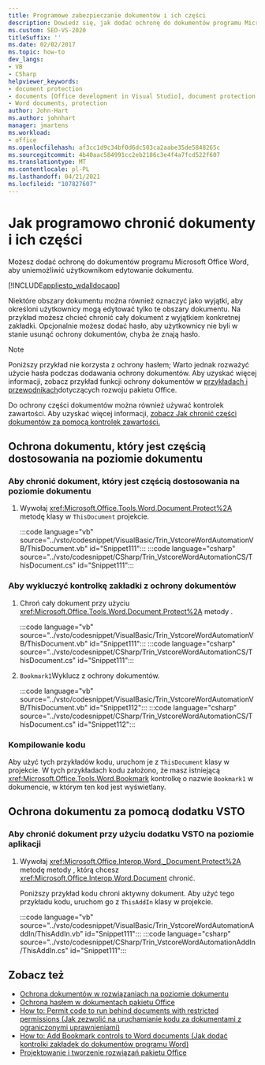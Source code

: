 ```yaml
---
title: Programowe zabezpieczanie dokumentów i ich części
description: Dowiedz się, jak dodać ochronę do dokumentów programu Microsoft Word, aby uniemożliwić użytkownikom edytowanie dokumentu.
ms.custom: SEO-VS-2020
titleSuffix: ''
ms.date: 02/02/2017
ms.topic: how-to
dev_langs:
- VB
- CSharp
helpviewer_keywords:
- document protection
- documents [Office development in Visual Studio], document protection
- Word documents, protection
author: John-Hart
ms.author: johnhart
manager: jmartens
ms.workload:
- office
ms.openlocfilehash: af3cc1d9c34bf0d6dc503ca2aabe35de5848265c
ms.sourcegitcommit: 4b40aac584991cc2eb2186c3e4f4a7fcd522f607
ms.translationtype: MT
ms.contentlocale: pl-PL
ms.lasthandoff: 04/21/2021
ms.locfileid: "107827607"
---
```

# <a name="how-to-programmatically-protect-documents-and-parts-of-documents"></a>Jak programowo chronić dokumenty i ich części
  Możesz dodać ochronę do dokumentów programu Microsoft Office Word, aby uniemożliwić użytkownikom edytowanie dokumentu.

 [!INCLUDE[appliesto_wdalldocapp](../vsto/includes/appliesto-wdalldocapp-md.md)]

 Niektóre obszary dokumentu można również oznaczyć jako wyjątki, aby określoni użytkownicy mogą edytować tylko te obszary dokumentu. Na przykład możesz chcieć chronić cały dokument z wyjątkiem konkretnej zakładki. Opcjonalnie możesz dodać hasło, aby użytkownicy nie byli w stanie usunąć ochrony dokumentów, chyba że znają hasło.

> [!NOTE]
> Poniższy przykład nie korzysta z ochrony hasłem; Warto jednak rozważyć użycie hasła podczas dodawania ochrony dokumentów. Aby uzyskać więcej informacji, zobacz przykład funkcji ochrony dokumentów w [przykładach i przewodnikach](../vsto/office-development-samples-and-walkthroughs.md)dotyczących rozwoju pakietu Office.

 Do ochrony części dokumentów można również używać kontrolek zawartości. Aby uzyskać więcej informacji, [zobacz Jak chronić części dokumentów za pomocą kontrolek zawartości.](../vsto/how-to-protect-parts-of-documents-by-using-content-controls.md)

## <a name="protect-a-document-that-is-part-of-a-document-level-customization"></a>Ochrona dokumentu, który jest częścią dostosowania na poziomie dokumentu

### <a name="to-protect-a-document-that-is-part-of-a-document-level-customization"></a>Aby chronić dokument, który jest częścią dostosowania na poziomie dokumentu

1. Wywołaj <xref:Microsoft.Office.Tools.Word.Document.Protect%2A> metodę klasy w `ThisDocument` projekcie.

     :::code language="vb" source="../vsto/codesnippet/VisualBasic/Trin_VstcoreWordAutomationVB/ThisDocument.vb" id="Snippet111":::
     :::code language="csharp" source="../vsto/codesnippet/CSharp/Trin_VstcoreWordAutomationCS/ThisDocument.cs" id="Snippet111":::

### <a name="to-exclude-a-bookmark-control-from-document-protection"></a>Aby wykluczyć kontrolkę zakładki z ochrony dokumentów

1. Chroń cały dokument przy użyciu <xref:Microsoft.Office.Tools.Word.Document.Protect%2A> metody .

     :::code language="vb" source="../vsto/codesnippet/VisualBasic/Trin_VstcoreWordAutomationVB/ThisDocument.vb" id="Snippet111":::
     :::code language="csharp" source="../vsto/codesnippet/CSharp/Trin_VstcoreWordAutomationCS/ThisDocument.cs" id="Snippet111":::

2. `Bookmark1`Wyklucz z ochrony dokumentów.

     :::code language="vb" source="../vsto/codesnippet/VisualBasic/Trin_VstcoreWordAutomationVB/ThisDocument.vb" id="Snippet112":::
     :::code language="csharp" source="../vsto/codesnippet/CSharp/Trin_VstcoreWordAutomationCS/ThisDocument.cs" id="Snippet112":::

### <a name="compile-the-code"></a>Kompilowanie kodu
 Aby użyć tych przykładów kodu, uruchom je z `ThisDocument` klasy w projekcie. W tych przykładach kodu założono, że masz istniejącą <xref:Microsoft.Office.Tools.Word.Bookmark> kontrolkę o nazwie `Bookmark1` w dokumencie, w którym ten kod jest wyświetlany.

## <a name="protect-a-document-by-using-a-vsto-add-in"></a>Ochrona dokumentu za pomocą dodatku VSTO

### <a name="to-protect-a-document-by-using-an-application-level-vsto-add-in"></a>Aby chronić dokument przy użyciu dodatku VSTO na poziomie aplikacji

1. Wywołaj <xref:Microsoft.Office.Interop.Word._Document.Protect%2A> metodę metody , którą chcesz <xref:Microsoft.Office.Interop.Word.Document> chronić.

     Poniższy przykład kodu chroni aktywny dokument. Aby użyć tego przykładu kodu, uruchom go z `ThisAddIn` klasy w projekcie.

     :::code language="vb" source="../vsto/codesnippet/VisualBasic/Trin_VstcoreWordAutomationAddIn/ThisAddIn.vb" id="Snippet111":::
     :::code language="csharp" source="../vsto/codesnippet/CSharp/Trin_VstcoreWordAutomationAddIn/ThisAddIn.cs" id="Snippet111":::

## <a name="see-also"></a>Zobacz też
- [Ochrona dokumentów w rozwiązaniach na poziomie dokumentu](../vsto/document-protection-in-document-level-solutions.md)
- [Ochrona hasłem w dokumentach pakietu Office](../vsto/password-protection-on-office-documents.md)
- [How to: Permit code to run behind documents with restricted permissions (Jak zezwolić na uruchamianie kodu za dokumentami z ograniczonymi uprawnieniami)](../vsto/how-to-permit-code-to-run-behind-documents-with-restricted-permissions.md)
- [How to: Add Bookmark controls to Word documents (Jak dodać kontrolki zakładek do dokumentów programu Word)](../vsto/how-to-add-bookmark-controls-to-word-documents.md)
- [Projektowanie i tworzenie rozwiązań pakietu Office](../vsto/designing-and-creating-office-solutions.md)

